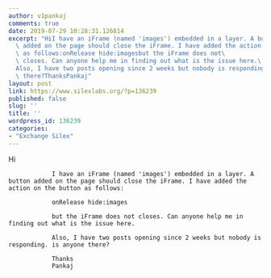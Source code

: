 ```yaml
---
author: v1pankaj
comments: true
date: 2019-07-29 10:28:31.126814
excerpt: "HiI have an iFrame (named 'images') embedded in a layer. A button\
  \ added on the page should close the iFrame. I have added the action on the button\
  \ as follows:onRelease hide:imagesbut the iFrame does not\
  \ closes. Can anyone help me in finding out what is the issue here.\
  Also, I have two posts opening since 2 weeks but nobody is responding. is anyone\
  \ there?ThanksPankaj"
layout: post
link: https://www.silexlabs.org/?p=136239
published: false
slug: ''
title: ''
wordpress_id: 136239
categories:
- "Exchange Silex"
---
```


Hi

				I have an iFrame (named 'images') embedded in a layer. A button added on the page should close the iFrame. I have added the action on the button as follows:

				onRelease hide:images

				but the iFrame does not closes. Can anyone help me in finding out what is the issue here.

				Also, I have two posts opening since 2 weeks but nobody is responding. is anyone there?

				Thanks
				Pankaj
